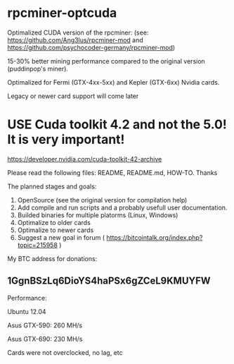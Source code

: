 rpcminer-optcuda
================

Optimalized CUDA version of the rpcminer:
(see: https://github.com/Ang3lus/rpcminer-mod and https://github.com/psychocoder-germany/rpcminer-mod)

15-30% better mining performance compared to the original version (puddinpop's miner).

Optimalized for Fermi (GTX-4xx-5xx) and Kepler (GTX-6xx) Nvidia cards.

Legacy or newer card support will come later

USE Cuda toolkit 4.2 and not the 5.0! It is very important!
===========================================================
https://developer.nvidia.com/cuda-toolkit-42-archive

Please read the following files: README, README.md, HOW-TO. Thanks

The planned stages and goals:

1. OpenSource (see the original version for compilation help)
2. Add compile and run scripts and a probably usefull user documentation.
3. Builded binaries for multiple platorms (Linux, Windows)
4. Optimalize to older cards
5. Optimalize to newer cards
6. Suggest a new goal in forum ( https://bitcointalk.org/index.php?topic=215958 )

My BTC address for donations:

1GgnBSzLq6DioYS4haPSx6gZCeL9KMUYFW
----------------------------------

Performance:

Ubuntu 12.04

Asus GTX-590: 260 MH/s

Asus GTX-690: 230 MH/s

Cards were not overclocked, no lag, etc
